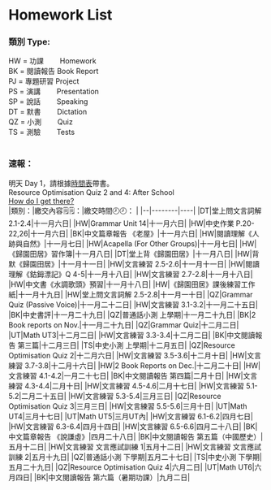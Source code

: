 # Homework List
<h3>類別 Type:</h3>
HW = 功課　　 Homework
<br/>BK = 閱讀報告 Book Report
<br/>PJ = 專題研習  Project
<br/>PS = 演講　　 Presentation
<br/>SP = 說話　　 Speaking
<br/>DT = 默書　　 Dictation
<br/>QZ = 小測　　 Quiz
<br/>TS = 測驗　　 Tests
<br/>
<br/><h3>速報： </h3>
明天 Day 1，請根據<a href="https://class2b-6h3a.onrender.com/docs/timetable_and_calandar">時間表</a>帶書。
<br/>Resource Optimisation Quiz 2 and 4: After School
<br/><a href="https://class2b-6h3a.onrender.com/docs/post">How do I get there?</a>
<br/>
|類別：|繳交內容🗒️🗒️：|繳交時間🕗🕗： |
|--|--------|----|
|DT|堂上問文言詞解 2.1-2.4|十一月六日|
|HW|Grammar Unit 14|十一月六日|
|HW|中史作業 P.20-22,26|十一月六日|
|BK|中文篇章報告 《老屋》|十一月六日|
|HW|閱讀理解《人跡與自然》|十一月七日|
|HW|Acapella (For Other Groups)|十一月七日|
|HW|《歸園田居》習作簿|十一月八日|
|DT|堂上背《歸園田居》|十一月八日|
|HW|背默《歸園田居》|十一月十一日|
|HW|文言練習 2.5-2.6|十一月十一日|
|HW|閱讀理解《鈷鉧漂記》Q 4-5|十一月十八日|
|HW|文言練習 2.7-2.8|十一月十八日|
|HW|中文書《水調歌頭》預習|十一月十八日|
|HW|《歸園田居》課後練習工作紙|十一月十九日|
|HW|堂上問文言詞解 2.5-2.8|十一月一十日|
|QZ|Grammar Quiz (Passive Voice)|十一月二十二日|
|HW|文言練習 3.1-3.2|十一月二十五日|
|BK|中史書評|十一月二十九日|
|QZ|普通話小測 上學期|十一月二十九日|
|BK|2 Book reports on Nov.|十一月二十九日|
|QZ|Grammar Quiz|十二月二日|
|UT|Math UT3|十二月二日|
|HW|文言練習 3.3-3.4|十二月二日|
|BK|中文閱讀報告 第三篇|十二月三日|
|TS|中史小測 上學期|十二月五日|
|QZ|Resource Optimisation Quiz 2|十二月六日|
|HW|文言練習 3.5-3.6|十二月十日|
|HW|文言練習 3.7-3.8|十二月十六日|
|HW|2 Book Reports on Dec.|十二月二十日|
|HW|文言練習 4.1-4.2|一月二十七日|
|BK|中文閱讀報告 第四篇|二月十日|
|HW|文言練習 4.3-4.4|二月十日|
|HW|文言練習 4.5-4.6|二月十七日|
|HW|文言練習 5.1-5.2|二月二十五日|
|HW|文言練習 5.3-5.4|三月三日|
|QZ|Resource Optimisation Quiz 3|三月三日|
|HW|文言練習 5.5-5.6|三月十日|
|UT|Math UT4|三月十七日|
|UT|Math UT5|三月UT內|
|HW|文言練習 6.1-6.2|四月七日|
|HW|文言練習 6.3-6.4|四月十四日|
|HW|文言練習 6.5-6.6|四月二十八日|
|BK|中文篇章報告 《說謙虛》|四月二十八日|
|BK|中文閱讀報告 第五篇（中國歷史）|五月十二日|
|HW|文言練習 文言應試訓練 1|五月十二日|
|HW|文言練習 文言應試訓練 2|五月十九日|
|QZ|普通話小測 下學期|五月二十七日|
|TS|中史小測 下學期|五月二十九日|
|QZ|Resource Optimisation Quiz 4|六月二日|
|UT|Math UT6|六月四日|
|BK|中文閱讀報告 第六篇（暑期功課）|九月二日|

<!---
Steven:
Epic story you have in Posts. I read it...
Wow.

Heison: 
I hope you know What I truly want to say.
I think I hide it too much.https://dictionary.cambridge.org/dictionary/english/trash-talk
Look Experiment.

......
i fixed your md table preview
-->
